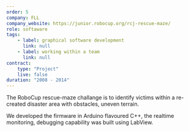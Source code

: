 ```yaml
---
order: 5
company: FLL
company_website: https://junior.robocup.org/rcj-rescue-maze/
role: softaware
tags: 
    - label: graphical software development
      link: null
    - label: working within a team
      link: null
contract:
    type: "Project"
    live: false
duration: "2008 - 2014"
---
```

The RoboCup rescue-maze challange is to identify victims within a re-created disaster area with obstacles, uneven terrain.

We developed the firmware in Arduino flavoured C++, the realtime monitoring, debugging capability was built using LabView.